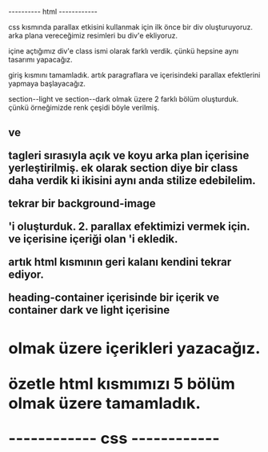---------- html ------------

css kısmında parallax etkisini kullanmak için ilk önce bir div oluşturuyoruz. arka plana vereceğimiz resimleri bu div'e ekliyoruz.

içine açtığımız div'e class ismi olarak farklı verdik. çünkü hepsine aynı tasarımı yapacağız.

giriş kısmını tamamladık. artık paragraflara ve içerisindeki parallax efektlerini yapmaya başlayacağız.

section--light ve section--dark olmak üzere 2 farklı bölüm oluşturduk. çünkü örneğimizde renk çeşidi böyle verilmiş. <h2> ve <p> tagleri sırasıyla açık ve koyu arka plan içerisine yerleştirilmiş. ek olarak section diye bir class daha verdik ki ikisini aynı anda stilize edebilelim.

tekrar bir background-image <div>'i oluşturduk. 2. parallax efektimizi vermek için. ve içerisine içeriği olan <img>'i ekledik. 

artık html kısmının geri kalanı kendini tekrar ediyor.

heading-container içerisinde bir içerik ve container dark ve light içerisine <h2> <p> olmak üzere içerikleri yazacağız.

özetle html kısmımızı 5 bölüm olmak üzere tamamladık.


------------ css ------------